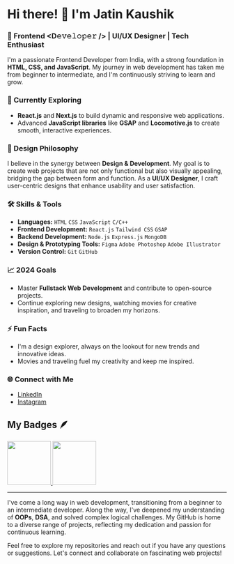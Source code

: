 # Hi there! 👋 I'm Jatin Kaushik

### 🚀 Frontend <D𝚎𝚟𝚎𝚕𝚘𝚙𝚎𝚛 /> | UI/UX Designer | Tech Enthusiast

I'm a passionate Frontend Developer from India, with a strong foundation in **HTML, CSS, and JavaScript**. My journey in web development has taken me from beginner to intermediate, and I'm continuously striving to learn and grow.

### 🌱 Currently Exploring
- **React.js** and **Next.js** to build dynamic and responsive web applications.
- Advanced **JavaScript libraries** like **GSAP** and **Locomotive.js** to create smooth, interactive experiences.

### 🎨 Design Philosophy
I believe in the synergy between **Design & Development**. My goal is to create web projects that are not only functional but also visually appealing, bridging the gap between form and function. As a **UI/UX Designer**, I craft user-centric designs that enhance usability and user satisfaction.

### 🛠️ Skills & Tools
- **Languages:** `HTML` `CSS` `JavaScript` `C/C++`
- **Frontend Development:** `React.js` `Tailwind CSS` `GSAP`
- **Backend Development:** `Node.js` `Express.js` `MongoDB`
- **Design & Prototyping Tools:** `Figma` `Adobe Photoshop` `Adobe Illustrator`
- **Version Control:** `Git` `GitHub`

### 📈 2024 Goals
- Master **Fullstack Web Development** and contribute to open-source projects.
- Continue exploring new designs, watching movies for creative inspiration, and traveling to broaden my horizons.

### ⚡ Fun Facts
- I'm a design explorer, always on the lookout for new trends and innovative ideas.
- Movies and traveling fuel my creativity and keep me inspired.

### 🌐 Connect with Me
- [LinkedIn](https://www.linkedin.com/in/jatinkaushik-jk)
- [Instagram](https://www.instagram.com/jatinkaushik.jk)

## My Badges 🪶
<div>
  <a href="https://gssoc.girlscript.tech/leaderboard">
<img src="https://raw.githubusercontent.com/GSSoC24/Postman-Challenge/main/docs/assets/Postman%20White.png" width="100px" height="100px" />
<img src="https://assets.holopin.io/hf2024levels/level1-sloth-code-coffee-0-0-0.webp" width="100px" height="100px" />
  <!-- <img src="https://raw.githubusercontent.com/GSSoC24/Postman-Challenge/main/docs/assets/1.png" width="100px" height="100px" />
  <img src="https://raw.githubusercontent.com/GSSoC24/Postman-Challenge/main/docs/assets/2.png" width="100px" height="100px" />
  <img src="https://raw.githubusercontent.com/GSSoC24/Postman-Challenge/main/docs/assets/3.png" width="100px" height="100px" />
  <img src="https://raw.githubusercontent.com/GSSoC24/Postman-Challenge/main/docs/assets/4.png" width="100px" height="100px" />
  <img src="https://raw.githubusercontent.com/GSSoC24/Postman-Challenge/main/docs/assets/5.png" width="100px" height="100px" />
  <img src="https://raw.githubusercontent.com/GSSoC24/Postman-Challenge/main/docs/assets/6.png" width="105px" height="105px" />
  <img src="https://raw.githubusercontent.com/GSSoC24/Postman-Challenge/main/docs/assets/7.png" width="100px" height="100px" />
  <img src="https://raw.githubusercontent.com/GSSoC24/Postman-Challenge/main/docs/assets/8.png" width="100px" height="100px" /> -->
</a>
</div>

---

I've come a long way in web development, transitioning from a beginner to an intermediate developer. Along the way, I've deepened my understanding of **OOPs**, **DSA**, and solved complex logical challenges. My GitHub is home to a diverse range of projects, reflecting my dedication and passion for continuous learning.

Feel free to explore my repositories and reach out if you have any questions or suggestions. Let's connect and collaborate on fascinating web projects!
